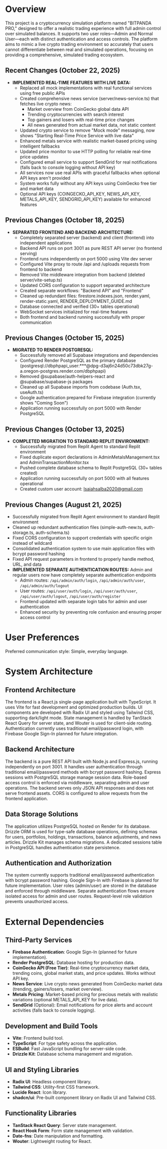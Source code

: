 # Overview

This project is a cryptocurrency simulation platform named "BITPANDA PRO," designed to offer a realistic trading experience with full admin control over simulated balances. It supports two user roles—Admin and Normal User—each with distinct authentication and access controls. The platform aims to mimic a live crypto trading environment so accurately that users cannot differentiate between real and simulated operations, focusing on providing a comprehensive, simulated trading ecosystem.

## Recent Changes (October 22, 2025)
- **IMPLEMENTED REAL-TIME FEATURES WITH LIVE DATA:**
  - Replaced all mock implementations with real functional services using free public APIs
  - Created comprehensive news service (server/news-service.ts) that fetches live crypto news:
    * Market overview from CoinGecko global data API
    * Trending cryptocurrencies with search interest
    * Top gainers and losers with real-time price changes
    * All news generated from actual market data, not static content
  - Updated crypto service to remove "Mock mode" messaging, now shows "Starting Real-Time Price Service with live data"
  - Enhanced metals service with realistic market-based pricing using intelligent fallbacks
  - Updated price monitor to use HTTP polling for reliable real-time price updates
  - Configured email service to support SendGrid for real notifications (falls back to console logging without API key)
  - All services now use real APIs with graceful fallbacks when optional API keys aren't provided
  - System works fully without any API keys using CoinGecko free tier and market data
  - Optional API keys (COINGECKO_API_KEY, NEWS_API_KEY, METALS_API_KEY, SENDGRID_API_KEY) available for enhanced features

## Previous Changes (October 18, 2025)
- **SEPARATED FRONTEND AND BACKEND ARCHITECTURE:**
  - Completely separated server (backend) and client (frontend) into independent applications
  - Backend API runs on port 3001 as pure REST API server (no frontend serving)
  - Frontend runs independently on port 5000 using Vite dev server
  - Configured Vite proxy to route /api and /uploads requests from frontend to backend
  - Removed Vite middleware integration from backend (deleted server/vite-setup.ts)
  - Updated CORS configuration to support separated architecture
  - Created separate workflows: "Backend API" and "Frontend"
  - Cleaned up redundant files: firestore.indexes.json, render.yaml, render-static.yaml, RENDER_DEPLOYMENT_GUIDE.md
  - Database connected and verified (30+ tables operational)
  - WebSocket services initialized for real-time features
  - Both frontend and backend running successfully with proper communication

## Previous Changes (October 15, 2025)
- **MIGRATED TO RENDER POSTGRESQL:**
  - Successfully removed all Supabase integrations and dependencies
  - Configured Render PostgreSQL as the primary database (postgresql://dbphpapi_user:***@dpg-d3aj6n24d50c73dbk27g-a.oregon-postgres.render.com/dbphpapi)
  - Removed @supabase/auth-helpers-react and @supabase/supabase-js packages
  - Cleaned up all Supabase imports from codebase (Auth.tsx, useAuth.ts)
  - Google authentication prepared for Firebase integration (currently shows "Coming Soon")
  - Application running successfully on port 5000 with Render PostgreSQL

## Previous Changes (October 13, 2025)
- **COMPLETED MIGRATION TO STANDARD REPLIT ENVIRONMENT:**
  - Successfully migrated from Replit Agent to standard Replit environment
  - Fixed duplicate export declarations in AdminMetalsManagement.tsx and AdminTransactionMonitor.tsx
  - Pushed complete database schema to Replit PostgreSQL (30+ tables created)
  - Application running successfully on port 5000 with all features operational
  - Created custom user account: Isaiahsalba2020@gmail.com

## Previous Changes (August 21, 2025)
- Successfully migrated from Replit Agent environment to standard Replit environment
- Cleaned up redundant authentication files (simple-auth-new.ts, auth-storage.ts, auth-schema.ts)
- Fixed CORS configuration to support credentials with specific origin instead of wildcard
- Consolidated authentication system to use main application files with bcrypt password hashing
- Fixed API request parameters in frontend to properly handle method, URL, and data
- **IMPLEMENTED SEPARATE AUTHENTICATION ROUTES:** Admin and regular users now have completely separate authentication endpoints
  - Admin routes: `/api/admin/auth/login`, `/api/admin/auth/user`, `/api/admin/auth/logout`
  - User routes: `/api/user/auth/login`, `/api/user/auth/user`, `/api/user/auth/logout`, `/api/user/auth/register`
  - Frontend updated with separate login tabs for admin and user authentication
  - Enhanced security by preventing role confusion and ensuring proper access control

# User Preferences

Preferred communication style: Simple, everyday language.

# System Architecture

## Frontend Architecture
The frontend is a React.js single-page application built with TypeScript. It uses Vite for fast development and optimized production builds. UI components are developed with Radix UI and styled using Tailwind CSS, supporting dark/light mode. State management is handled by TanStack React Query for server state, and Wouter is used for client-side routing. Authentication currently uses traditional email/password login, with Firebase Google Sign-In planned for future integration.

## Backend Architecture
The backend is a pure REST API built with Node.js and Express.js, running independently on port 3001. It handles user authentication through traditional email/password methods with bcrypt password hashing. Express sessions with PostgreSQL storage manage session data. Role-based access control is enforced via middleware, separating admin and user operations. The backend serves only JSON API responses and does not serve frontend assets. CORS is configured to allow requests from the frontend application.

## Data Storage Solutions
The application utilizes PostgreSQL hosted on Render for its database. Drizzle ORM is used for type-safe database operations, defining schemas for users, portfolios, holdings, transactions, balance adjustments, and news articles. Drizzle Kit manages schema migrations. A dedicated sessions table in PostgreSQL handles authentication state persistence.

## Authentication and Authorization
The system currently supports traditional email/password authentication with bcrypt password hashing. Google Sign-In with Firebase is planned for future implementation. User roles (admin/user) are stored in the database and enforced through middleware. Separate authentication flows ensure isolated access for admin and user routes. Request-level role validation prevents unauthorized access.

# External Dependencies

## Third-Party Services
- **Firebase Authentication**: Google Sign-In (planned for future implementation).
- **Render PostgreSQL**: Database hosting for production data.
- **CoinGecko API (Free Tier)**: Real-time cryptocurrency market data, trending coins, global market stats, and price updates. Works without API key.
- **News Service**: Live crypto news generated from CoinGecko market data (trending, gainers/losers, market overview).
- **Metals Pricing**: Market-based pricing for precious metals with realistic variations (optional METALS_API_KEY for live data).
- **SendGrid** (Optional): Email notifications for price alerts and account activities (falls back to console logging).

## Development and Build Tools
- **Vite**: Frontend build tool.
- **TypeScript**: For type safety across the application.
- **ESBuild**: Fast JavaScript bundling for server-side code.
- **Drizzle Kit**: Database schema management and migration.

## UI and Styling Libraries
- **Radix UI**: Headless component library.
- **Tailwind CSS**: Utility-first CSS framework.
- **Lucide React**: Icon library.
- **shadcn/ui**: Pre-built component library on Radix UI and Tailwind CSS.

## Functionality Libraries
- **TanStack React Query**: Server state management.
- **React Hook Form**: Form state management with validation.
- **Date-fns**: Date manipulation and formatting.
- **Wouter**: Lightweight routing for React.
